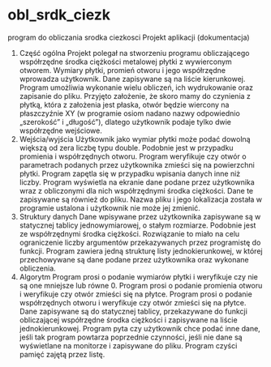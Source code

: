 # obl_srdk_ciezk
program do obliczania srodka ciezkosci
Projekt aplikacji (dokumentacja)
1.	Część ogólna
Projekt polegał na stworzeniu programu obliczającego współrzędne środka ciężkości metalowej płytki z wywierconym otworem. Wymiary płytki, promień otworu i jego współrzędne wprowadza użytkownik. Dane zapisywane są na liście kierunkowej. Program umożliwia wykonanie wielu obliczeń, ich wydrukowanie oraz zapisanie do pliku.
Przyjęto założenie, że skoro mamy do czynienia z płytką, która z założenia jest płaska, otwór będzie wiercony na płaszczyźnie XY (w programie osiom nadano nazwy odpowiednio „szerokość” i „długość”), dlatego użytkownik podaje tylko dwie współrzędne wejściowe.
2.	Wejścia/wyjścia
Użytkownik jako wymiar płytki może podać dowolną większą od zera liczbę typu double. Podobnie jest w przypadku promienia i współrzędnych otworu. Program weryfikuje czy otwór o parametrach podanych przez użytkownika zmieści się na powierzchni płytki. 
Program zapętla się w przypadku wpisania danych inne niż liczby.
Program wyświetla na ekranie dane podane przez użytkownika wraz z obliczonymi dla nich współrzędnymi środka ciężkości. Dane te zapisywane są również do pliku. Nazwa pliku i jego lokalizacja została w programie ustalona i użytkownik nie może jej zmienić.
3.	Struktury danych
Dane wpisywane przez użytkownika zapisywane są w statycznej tablicy jednowymiarowej, o stałym rozmiarze. Podobnie jest ze współrzędnymi środka ciężkości. Rozwiązanie to miało na celu ograniczenie liczby argumentów przekazywanych przez programistę do funkcji. 
Program zawiera jedną strukturę listy jednokierunkowej, w której przechowywane są dane podane przez użytkownika oraz wykonane obliczenia.
4.	Algorytm
Program prosi o podanie wymiarów płytki i weryfikuje czy nie są one mniejsze lub równe 0.
Program prosi o podanie promienia otworu i weryfikuje czy otwór zmieści się na płytce.
Program prosi o podanie współrzędnych otworu i weryfikuje czy otwór zmieści się na płytce.
Dane zapisywane są do statycznej tablicy, przekazywane do funkcji obliczającej współrzędne środka ciężkości i zapisywane na liście jednokierunkowej.
Program pyta czy użytkownik chce podać inne dane, jeśli tak program powtarza poprzednie czynności, jeśli nie dane są wyświetlane na monitorze i zapisywane do pliku.
Program czyści pamięć zajętą przez listę.
